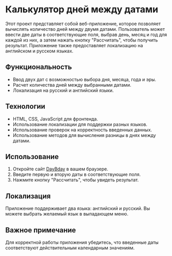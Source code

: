 # Калькулятор дней между датами

Этот проект представляет собой веб-приложение, которое позволяет вычислять количество дней между двумя датами. Пользователь может ввести две даты в соответствующие поля, выбрав день, месяц и год для каждой из них, а затем нажать кнопку "Рассчитать", чтобы получить результат. Приложение также предоставляет локализацию на английском и русском языках.

## Функциональность

- Ввод двух дат с возможностью выбора дня, месяца, года и эры.
- Расчет количества дней между выбранными датами.
- Локализация на русский и английский языки.

## Технологии

- HTML, CSS, JavaScript для фронтенда.
- Использование локализации для поддержки разных языков.
- Использование проверок на корректность введенных данных.
- Использование методов для вычисления разницы в днях между датами.

## Использование

1. Откройте сайт [DayBday](https://amazing-date-calculator.netlify.app/#ru) в вашем браузере.
2. Введите первую и вторую даты в соответствующие поля.
3. Нажмите кнопку "Рассчитать", чтобы увидеть результат.

## Локализация

Приложение поддерживает два языка: английский и русский. Вы можете выбрать желаемый язык в выпадающем меню.

## Важное примечание

Для корректной работы приложения убедитесь, что введенные даты соответствуют действительным календарным значениям.
